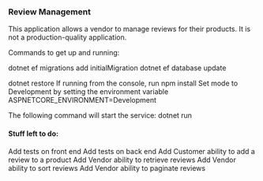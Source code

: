 ### Review Management

This application allows a vendor to manage reviews for their products. It is not a production-quality application.

Commands to get up and running:

dotnet ef migrations add initialMigration
dotnet ef database update

dotnet restore
If running from the console, run npm install
Set mode to Development by setting the environment variable ASPNETCORE_ENVIRONMENT=Development

The following command will start the service:
dotnet run

#### Stuff left to do:

Add tests on front end
Add tests on back end
Add Customer ability to add a review to a product
Add Vendor ability to retrieve reviews
Add Vendor ability to sort reviews
Add Vendor ability to paginate reviews
